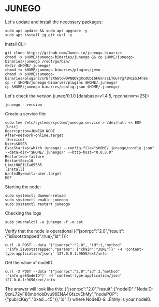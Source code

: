 # JUNEGO

Let's update and install the necessary packages:
````
sudo apt update && sudo apt upgrade -y
sudo apt install jq git curl -y
````
Install CLI:
````
git clone https://github.com/Juneo-io/juneogo-binaries
chmod +x $HOME/juneogo-binaries/juneogo && cp $HOME/juneogo-binaries/juneogo /root/go/bin/
mkdir $HOME/.juneogo/
chmod +x $HOME/juneogo-binaries/plugins/jevm
chmod +x $HOME/juneogo-binaries/plugins/srEr2XGGtowDVNQ6YgXcdUb16FGknssLTGUFYg7iMqESJ4h8e
cp -r $HOME/juneogo-binaries/plugins $HOME/.juneogo/
cp $HOME/juneogo-binaries/config.json $HOME/.juneogo/
````
Let's check the version (juneo/0.1.0 [database=v1.4.5, rpcchainvm=25]):
````
juneogo --version
````
Create a service file:
````
sudo tee /etc/systemd/system/juneogo.service > /dev/null << EOF
[Unit]
Description=JUNEGO NODE
After=network-online.target
[Service]
User=$USER
ExecStart=$(which juneogo) --config-file="$HOME/.juneogo/config.json" --data-dir="$HOME/.juneogo/" --http-host="0.0.0.0"
Restart=on-failure
RestartSec=10
LimitNOFILE=65535
[Install]
WantedBy=multi-user.target
EOF
````
Starting the node:
````
sudo systemctl daemon-reload
sudo systemctl enable juneogo
sudo systemctl restart juneogo
````
Checking the logs
````
sudo journalctl -u juneogo -f -o cat
````
Verify that the node is operational ({"jsonrpc":"2.0","result":{"isBootstrapped":true},"id":1}):
````
curl -X POST --data '{"jsonrpc":"2.0", "id":1,"method" :"info.isBootstrapped","params": {"chain":"JUNE"}}' -H 'content-type:application/json;' 127.0.0.1:9650/ext/info
````
Get the value of nodeID:
````
curl -X POST --data '{"jsonrpc":"2.0","id":1,"method" :"info.getNodeID"}' -H 'content-type:application/json' 127.0.0.1:9650/ext/info
````
The answer will look like this: {"jsonrpc":"2.0","result":{"nodeID":"NodeID-9xnL72yF86mb4obDvu99ENA4GfzcvEhMy","nodePOP":{"publicKey":"0xad...45"}},"id":1} where NodeID-9...EhMy is your nodeID.
